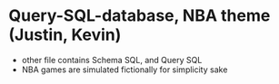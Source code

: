 # Query-SQL-database, NBA theme (Justin, Kevin)

- other file contains Schema SQL, and Query SQL 
- NBA games are simulated fictionally for simplicity sake
  
